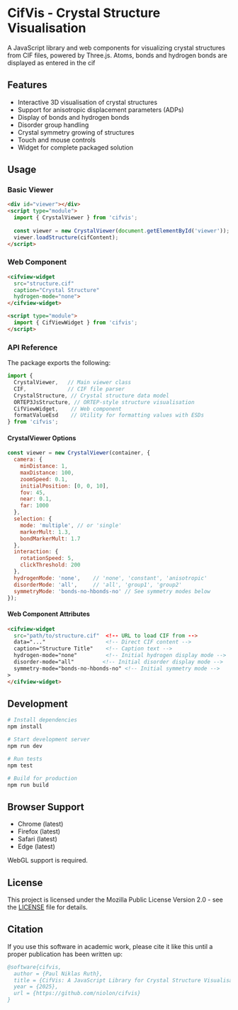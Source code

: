 # CifVis - Crystal Structure Visualisation

A JavaScript library and web components for visualizing crystal structures from CIF files, powered by Three.js. Atoms, bonds and hydrogen bonds are displayed as entered in the cif

## Features

- Interactive 3D visualisation of crystal structures
- Support for anisotropic displacement parameters (ADPs)
- Display of bonds and hydrogen bonds
- Disorder group handling
- Crystal symmetry growing of structures 
- Touch and mouse controls
- Widget for complete packaged solution

## Usage

### Basic Viewer
```html
<div id="viewer"></div>
<script type="module">
  import { CrystalViewer } from 'cifvis';
  
  const viewer = new CrystalViewer(document.getElementById('viewer'));
  viewer.loadStructure(cifContent);
</script>
```

### Web Component
```html
<cifview-widget 
  src="structure.cif"
  caption="Crystal Structure"
  hydrogen-mode="none">
</cifview-widget>

<script type="module">
  import { CifViewWidget } from 'cifvis';
</script>
```

### API Reference

The package exports the following:

```javascript
import { 
  CrystalViewer,   // Main viewer class
  CIF,             // CIF file parser
  CrystalStructure, // Crystal structure data model
  ORTEP3JsStructure, // ORTEP-style structure visualisation
  CifViewWidget,    // Web component
  formatValueEsd    // Utility for formatting values with ESDs
} from 'cifvis';
```

#### CrystalViewer Options

```javascript
const viewer = new CrystalViewer(container, {
  camera: {
    minDistance: 1,
    maxDistance: 100,
    zoomSpeed: 0.1,
    initialPosition: [0, 0, 10],
    fov: 45,
    near: 0.1,
    far: 1000
  },
  selection: {
    mode: 'multiple', // or 'single'
    markerMult: 1.3,
    bondMarkerMult: 1.7
  },
  interaction: {
    rotationSpeed: 5,
    clickThreshold: 200
  },
  hydrogenMode: 'none',    // 'none', 'constant', 'anisotropic'
  disorderMode: 'all',     // 'all', 'group1', 'group2'
  symmetryMode: 'bonds-no-hbonds-no' // See symmetry modes below
});
```

#### Web Component Attributes

```html
<cifview-widget
  src="path/to/structure.cif"  <!-- URL to load CIF from -->
  data="..."                   <!-- Direct CIF content -->
  caption="Structure Title"    <!-- Caption text -->
  hydrogen-mode="none"         <!-- Initial hydrogen display mode -->
  disorder-mode="all"         <!-- Initial disorder display mode -->
  symmetry-mode="bonds-no-hbonds-no" <!-- Initial symmetry mode -->
>
</cifview-widget>
```

## Development

```bash
# Install dependencies
npm install

# Start development server
npm run dev

# Run tests
npm test

# Build for production
npm run build
```

## Browser Support

- Chrome (latest)
- Firefox (latest)
- Safari (latest)
- Edge (latest)

WebGL support is required.

## License

This project is licensed under the Mozilla Public License Version 2.0 - see the [LICENSE](LICENSE.md) file for details.

## Citation

If you use this software in academic work, please cite it like this until a proper publication has been written up:

```bibtex
@software{cifvis,
  author = {Paul Niklas Ruth},
  title = {CifVis: A JavaScript Library for Crystal Structure Visualisation},
  year = {2025},
  url = {https://github.com/niolon/cifvis}
}
```
